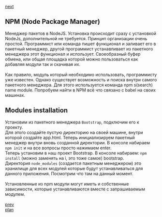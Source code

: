 <a href="04.md">next</a>

<h2>NPM (Node Package Manager)</h2>

<div>
Менеджер пакетов в NodeJS. Установка происходит сразу с установкой NodeJs, дополнительной не требуется.
Принцип организации очень простой. Программист или команда пишет функционал и заливает его в пакетный менеджер,
другой программист устанавливает из пакетного менеджера этот функционал и использует. Своеобразный буфер обмена,
или общая площадка которой можно пользоваться как добавляя модули так и скачивая их.
</div>

<br/>

<div>
Как правило, модуль который необходимо использовать, программисту уже известен.
Однако существует возможность и поиска внутри самого пакетного менеджера.
Для этого используется команда npm s(search) name module.
Попробуем найти в NPM всё что связано с babel на своих машинах.
<br/>
</div>

<div>
<h2>
Modules installation
</h2>
Установим из пакетного менеджера <code>Bootstrap</code>, подключим его к проекту.<br/>
Для этого создайте пустую директорию на своей машине, внутри которой создайте app.html.
Теперь инициализируем пакетный менеджер внутри вновь созданной директории.
В консоле набираем <code>npm init</code> и на все вопросы просто нажимаем enter.<br/>
Теперь установим в наш проект Bootstrap. В консоле набираем: <code>npm install</code> (можно заменять на i, это тоже самое) bootstrap.
<br/>
</div>

<div>
Директория <code>node_modules</code> (создается пакетным менеджером) это хранилище для всех модулей которые будут устанавливаться для данного приложения.
Посмотрим что там на данный момент.
<br/>
<br/>
</div>

<div>
Установленные из npm модули могут иметь и собственные зависимости, которые устанавливаются вместе с запрашиваемым модулем.
</div>

<br/>
<a href="02.md">prev</a>
<br/>
<a href="00.md">plan</a>
